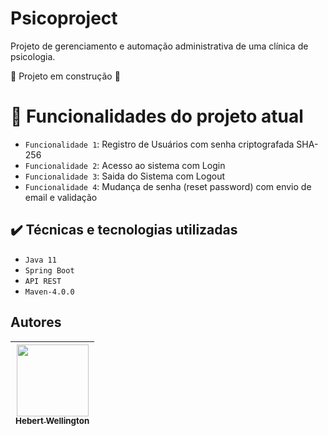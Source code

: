 # Psicoproject

Projeto de gerenciamento e automação administrativa de uma clínica de psicologia.

:construction: Projeto em construção :construction:

# :hammer: Funcionalidades do projeto atual

- `Funcionalidade 1`: Registro de Usuários com senha criptografada SHA-256
- `Funcionalidade 2`: Acesso ao sistema com Login
- `Funcionalidade 3`: Saida do Sistema com Logout
- `Funcionalidade 4`: Mudança de senha (reset password) com envio de email e validação

## ✔️ Técnicas e tecnologias utilizadas

- ``Java 11``
- ``Spring Boot``
- ``API REST``
- ``Maven-4.0.0``

## Autores

| [<img src="https://avatars.githubusercontent.com/u/72111388?v=4" width=115><br><sub>Hebert Wellington</sub>](https://github.com/hebertwellington) |
| :---: |
